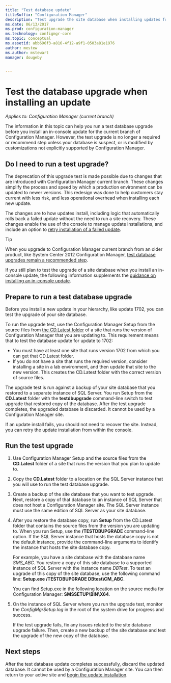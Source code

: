```yaml
---
title: "Test database update"
titleSuffix: "Configuration Manager"
description: "Test upgrade the site database when installing updates for Configuration Manager."
ms.date: 06/13/2017
ms.prod: configuration-manager
ms.technology: configmgr-core
ms.topic: conceptual
ms.assetid: abb696f3-a816-4f12-a9f1-0503a81e1976
author: mestew
ms.author: mstewart
manager: dougeby


---
```

# Test the database upgrade when installing an update

*Applies to: Configuration Manager (current branch)*

The information in this topic can help you run a test database upgrade before you install an in-console update for the current branch of Configuration Manager. However, the test upgrade is no longer a required or recommend step unless your database is suspect, or is modified by customizations not explicitly supported by Configuration Manager.

## Do I need to run a test upgrade?
The deprecation of this upgrade test is made possible due to changes that are introduced with Configuration Manager current branch. These changes simplify the process and speed by which a production environment can be updated to newer versions. This redesign was done to help customers stay current with less risk, and less operational overhead when installing each new update.

The changes are to how updates install, including logic that automatically rolls back a failed update without the need to run a site recovery. These changes enable the use of the console to manage update installations, and include an option to [retry installation of a failed update](install-in-console-updates.md#bkmk_retry).

> [!TIP]
> When you upgrade to Configuration Manager current branch from an older product, like System Center 2012 Configuration Manager, [test database upgrades remain a recommended step](../deploy/install/upgrade-to-configuration-manager.md#bkmk_test).

If you still plan to test the upgrade of a site database when you install an in-console update, the following information supplements the [guidance on installing an in-console update](install-in-console-updates.md#bkmk_install).

## Prepare to run a test database upgrade  
Before you install a new update in your hierarchy, like update 1702, you can test the upgrade of your site database.

To run the upgrade test, use the Configuration Manager Setup from the source files from [the CD.Latest folder](the-cd.latest-folder.md) of a site that runs the version of Configuration Manager that you are updating to. This requirement means that to test the database update for update to 1702:
-   You must have at least one site that runs version 1702 from which you can get that CD.Latest folder.
-   If you do not have a site that runs the required version, consider installing a site in a lab environment, and then update that site to the new version. This creates the CD.Latest folder with the correct version of source files.

The upgrade test is run against a backup of your site database that you restored to a separate instance of SQL Server.  You run Setup from the **CD.Latest** folder with the **testdbupgrade** command-line switch to test upgrade that restored copy of the database. After the test upgrade completes, the upgraded database is discarded. It cannot be used by a Configuration Manager site.

If an update install fails, you should not need to recover the site. Instead, you can retry the update installation from within the console.

##  Run the test upgrade    
1. Use Configuration Manager Setup and the source files from the **CD.Latest** folder of a site that runs the version that you plan to update to.  

2. Copy the **CD.Latest** folder to a location on the SQL Server instance that you will use to run the test database upgrade.

3. Create a backup of the site database that you want to test upgrade. Next, restore a copy of that database to an instance of SQL Server that does not host a Configuration Manager site. The SQL Server instance must use the same edition of SQL Server as your site database.  

4. After you restore the database copy, run **Setup** from the CD.Latest folder that contains the source files from the version you are updating to. When you run Setup, use the **/TESTDBUPGRADE** command-line option. If the SQL Server instance that hosts the database copy is not the default instance, provide the command-line arguments to identify the instance that hosts the site database copy.   

   For example, you have a site database with the database name *SMS_ABC*. You restore a copy of this site database to a supported instance of SQL Server with the instance name *DBTest*. To test an upgrade of this copy of the site database, use the following command line: **Setup.exe /TESTDBUPGRADE DBtest\CM_ABC**.  

   You can find Setup.exe in the following location on the source media for Configuration Manager: **SMSSETUP\BIN\X64**.  

5. On the instance of SQL Server where you run the upgrade test, monitor the *ConfigMgrSetup.log* in the root of the system drive for progress and success.  

    If the test upgrade fails, fix any issues related to the site database upgrade failure. Then, create a new backup of the site database and  test the upgrade of the new copy of the database.  



## Next steps
After the test database update completes successfully, discard the updated database. It cannot be used by a Configuration Manager site. You can then return to your active site and [begin the update installation](install-in-console-updates.md).
